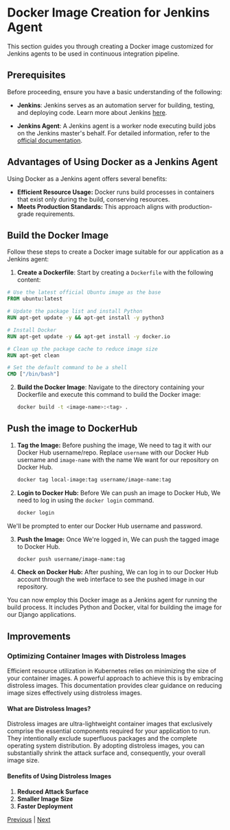# Docker Image Creation for Jenkins Agent

This section guides you through creating a Docker image customized for Jenkins agents to be used in continuous integration pipeline.

## Prerequisites

Before proceeding, ensure you have a basic understanding of the following:

- **Jenkins**: Jenkins serves as an automation server for building, testing, and deploying code. Learn more about Jenkins [here](../03.%20Jenkins/README.md).

- **Jenkins Agent**: A Jenkins agent is a worker node executing build jobs on the Jenkins master's behalf. For detailed information, refer to the [official documentation](https://www.jenkins.io/doc/book/using/using-agents/).

## Advantages of Using Docker as a Jenkins Agent

Using Docker as a Jenkins agent offers several benefits:

- **Efficient Resource Usage:** Docker runs build processes in containers that exist only during the build, conserving resources.
- **Meets Production Standards:** This approach aligns with production-grade requirements.

## Build the Docker Image

Follow these steps to create a Docker image suitable for our application as a Jenkins agent:

1. **Create a Dockerfile**: Start by creating a `Dockerfile` with the following content:

```Dockerfile
# Use the latest official Ubuntu image as the base
FROM ubuntu:latest

# Update the package list and install Python
RUN apt-get update -y && apt-get install -y python3

# Install Docker
RUN apt-get update -y && apt-get install -y docker.io

# Clean up the package cache to reduce image size
RUN apt-get clean

# Set the default command to be a shell
CMD ["/bin/bash"]
```

2. **Build the Docker Image**: Navigate to the directory containing your Dockerfile and execute this command to build the Docker image:

    ```bash
    docker build -t <image-name>:<tag> .
    ```


## Push the image to DockerHub

1. **Tag the Image:**
Before pushing the image, We need to tag it with our Docker Hub username/repo. Replace `username` with our Docker Hub username and `image-name` with the name We want for our repository on Docker Hub.

    ```sh
    docker tag local-image:tag username/image-name:tag
    ```

2. **Login to Docker Hub:**
Before We can push an image to Docker Hub, We need to log in using the `docker login` command.

    ```sh
    docker login
    ```

We'll be prompted to enter our Docker Hub username and password.

3. **Push the Image:**
Once We're logged in, We can push the tagged image to Docker Hub.

    ```sh
    docker push username/image-name:tag
    ```

4. **Check on Docker Hub:**
After pushing, We can log in to our Docker Hub account through the web interface to see the pushed image in our repository.

You can now employ this Docker image as a Jenkins agent for running the build process. It includes Python and Docker, vital for building the image for our Django applications.

## Improvements
### Optimizing Container Images with Distroless Images

Efficient resource utilization in Kubernetes relies on minimizing the size of your container images. A powerful approach to achieve this is by embracing distroless images. This documentation provides clear guidance on reducing image sizes effectively using distroless images.

#### What are Distroless Images?

Distroless images are ultra-lightweight container images that exclusively comprise the essential components required for your application to run. They intentionally exclude superfluous packages and the complete operating system distribution. By adopting distroless images, you can substantially shrink the attack surface and, consequently, your overall image size.

#### Benefits of Using Distroless Images
1. **Reduced Attack Surface**
2. **Smaller Image Size**
3. **Faster Deployment**

[Previous](./01-Docker-Image-Django-App.md) | [Next](../02.%20Kubernetes%20&%20ArgoCD/README.md)